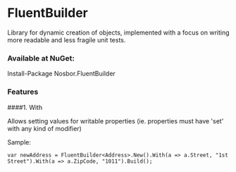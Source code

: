 # FluentBuilder

Library for dynamic creation of objects, implemented with a focus on writing more readable and less fragile unit tests.

### Available at NuGet:
Install-Package Nosbor.FluentBuilder

### Features

####1. With

Allows setting values for writable properties (ie. properties must have 'set' with any kind of modifier)

Sample:
```
var newAddress = FluentBuilder<Address>.New().With(a => a.Street, "1st Street").With(a => a.ZipCode, "1011").Build();
```

